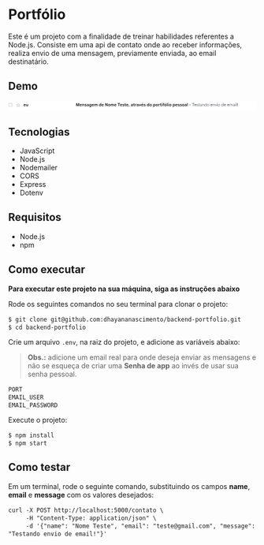 # Portfólio

Este é um projeto com a finalidade de treinar habilidades referentes a Node.js. Consiste em uma api de contato onde ao receber informações, realiza envio de uma mensagem, previamente enviada, ao email destinatário.

## Demo
<img src="./public/images/print_email.png" alt= "print da caixa de emails">

## Tecnologias

- JavaScript
- Node.js
- Nodemailer
- CORS
- Express
- Dotenv


## Requisitos
- Node.js
- npm


## Como executar

**Para executar este projeto na sua máquina, siga as instruções abaixo**

Rode os seguintes comandos no seu terminal para clonar o projeto:

```
$ git clone git@github.com:dhayananascimento/backend-portfolio.git
$ cd backend-portfolio
```

Crie um arquivo `.env`, na raiz do projeto, e adicione as variáveis abaixo:

> **Obs.:** adicione um email real para onde deseja enviar as mensagens e não se esqueça de criar uma **Senha de app** ao invés de usar sua senha pessoal.



```
PORT
EMAIL_USER
EMAIL_PASSWORD
```

Execute o projeto:

```
$ npm install
$ npm start
```

## Como testar

Em um terminal, rode o seguinte comando, substituindo os campos **name**, **email** e **message** com os valores desejados:
```
curl -X POST http://localhost:5000/contato \
     -H "Content-Type: application/json" \
     -d '{"name": "Nome Teste", "email": "teste@gmail.com", "message": "Testando envio de email!"}'

```

